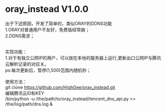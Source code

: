 # oray_instead V1.0.0
出于下述原因，开发了简单的，类似ORAY的DDNS功能<br/>
1.ORAY对普通用户不友好，免费版经常崩；<br/>
2.DDNS需求；<br/><br/>

实现功能：<br/>
1.对于有独立公网IP的用户，可以放在本地的服务器上运行,更新出口公网IP与腾讯云解析记录的对应关。<br/>
ps:每次更新后，暂停(1,500)范围内随机秒；<br/>
<br/>
使用方法：<br/>
git clone https://github.com/HighGee/oray_instead.git <br/>
编辑腾讯云ID和KEY<br/>
/bin/python -u /the/path/to/oray_instead/tencent_dns_api.py >> /the/log/path/dns.log &
